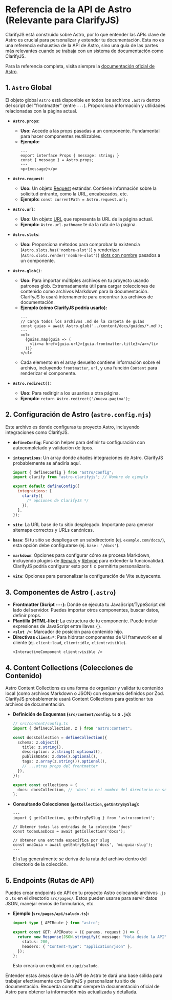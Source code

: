 # Referencia de la API de Astro (Relevante para ClarifyJS)

ClarifyJS está construido sobre Astro, por lo que entender las APIs clave de Astro es crucial para personalizar y extender tu documentación. Esta no es una referencia exhaustiva de la API de Astro, sino una guía de las partes más relevantes cuando se trabaja con un sistema de documentación como ClarifyJS.

Para la referencia completa, visita siempre la [documentación oficial de Astro](https://docs.astro.build/).

## 1. `Astro` Global

El objeto global `Astro` está disponible en todos los archivos `.astro` dentro del script del "frontmatter" (entre `---`). Proporciona información y utilidades relacionadas con la página actual.

- **`Astro.props`**:

  - **Uso:** Accede a las props pasadas a un componente. Fundamental para hacer componentes reutilizables.
  - **Ejemplo:**
    ```astro
    ---
    export interface Props { message: string; }
    const { message } = Astro.props;
    ---
    <p>{message}</p>
    ```

- **`Astro.request`**:

  - **Uso:** Un objeto [Request](https://developer.mozilla.org/en-US/docs/Web/API/Request) estándar. Contiene información sobre la solicitud entrante, como la URL, encabezados, etc.
  - **Ejemplo:** `const currentPath = Astro.request.url;`

- **`Astro.url`**:

  - **Uso:** Un objeto [URL](https://developer.mozilla.org/en-US/docs/Web/API/URL) que representa la URL de la página actual.
  - **Ejemplo:** `Astro.url.pathname` te da la ruta de la página.

- **`Astro.slots`**:

  - **Uso:** Proporciona métodos para comprobar la existencia (`Astro.slots.has('nombre-slot')`) y renderizar (`Astro.slots.render('nombre-slot')`) [slots con nombre](https://docs.astro.build/es/core-concepts/astro-components/#slots-con-nombre) pasados a un componente.

- **`Astro.glob()`**:

  - **Uso:** Para importar múltiples archivos en tu proyecto usando patrones glob. Extremadamente útil para cargar colecciones de contenido como archivos Markdown para la documentación. ClarifyJS lo usará internamente para encontrar tus archivos de documentación.
  - **Ejemplo (cómo ClarifyJS podría usarlo):**
    ```astro
    ---
    // Carga todos los archivos .md de la carpeta de guías
    const guias = await Astro.glob('../content/docs/guides/*.md');
    ---
    <ul>
      {guias.map(guia => (
        <li><a href={guia.url}>{guia.frontmatter.title}</a></li>
      ))}
    </ul>
    ```
  - Cada elemento en el array devuelto contiene información sobre el archivo, incluyendo `frontmatter`, `url`, y una función `Content` para renderizar el componente.

- **`Astro.redirect()`**:
  - **Uso:** Para redirigir a los usuarios a otra página.
  - **Ejemplo:** `return Astro.redirect('/nueva-pagina');`

## 2. Configuración de Astro (`astro.config.mjs`)

Este archivo es donde configuras tu proyecto Astro, incluyendo integraciones como ClarifyJS.

- **`defineConfig`**: Función helper para definir tu configuración con autocompletado y validación de tipos.
- **`integrations`**: Un array donde añades integraciones de Astro. ClarifyJS probablemente se añadiría aquí.

  ```javascript
  import { defineConfig } from "astro/config";
  import clarify from "astro-clarifyjs"; // Nombre de ejemplo

  export default defineConfig({
    integrations: [
      clarify({
        /* opciones de ClarifyJS */
      }),
    ],
  });
  ```

- **`site`**: La URL base de tu sitio desplegado. Importante para generar sitemaps correctos y URLs canónicas.
- **`base`**: Si tu sitio se despliega en un subdirectorio (ej. `example.com/docs/`), esta opción debe configurarse (ej. `base: '/docs'`).
- **`markdown`**: Opciones para configurar cómo se procesa Markdown, incluyendo plugins de [Remark](https://github.com/remarkjs/remark) y [Rehype](https://github.com/rehypejs/rehype) para extender la funcionalidad. ClarifyJS podría configurar esto por ti o permitirte personalizarlo.
- **`vite`**: Opciones para personalizar la configuración de Vite subyacente.

## 3. Componentes de Astro (`.astro`)

- **Frontmatter (Script `---`):** Donde se ejecuta tu JavaScript/TypeScript del lado del servidor. Puedes importar otros componentes, buscar datos, definir props.
- **Plantilla (HTML-like):** La estructura de tu componente. Puede incluir expresiones de JavaScript entre llaves `{}`.
- **`<slot />`**: Marcador de posición para contenido hijo.
- **Directivas `client:*`**: Para hidratar componentes de UI framework en el cliente (ej. `client:load`, `client:idle`, `client:visible`).
  ```astro
  <InteractiveComponent client:visible />
  ```

## 4. Content Collections (Colecciones de Contenido)

Astro Content Collections es una forma de organizar y validar tu contenido local (como archivos Markdown o JSON) con esquemas definidos por Zod. ClarifyJS probablemente usará Content Collections para gestionar tus archivos de documentación.

- **Definición de Esquemas (`src/content/config.ts` o `.js`):**

  ```typescript
  // src/content/config.ts
  import { defineCollection, z } from "astro:content";

  const docsCollection = defineCollection({
    schema: z.object({
      title: z.string(),
      description: z.string().optional(),
      publishDate: z.date().optional(),
      tags: z.array(z.string()).optional(),
      // ...otras props del frontmatter
    }),
  });

  export const collections = {
    docs: docsCollection, // 'docs' es el nombre del directorio en src/content/docs
  };
  ```

- **Consultando Colecciones (`getCollection`, `getEntryBySlug`):**

  ```astro
  ---
  import { getCollection, getEntryBySlug } from 'astro:content';

  // Obtener todas las entradas de la colección 'docs'
  const todasLasDocs = await getCollection('docs');

  // Obtener una entrada específica por slug
  const unaGuia = await getEntryBySlug('docs', 'mi-guia-slug');
  ---
  ```

  El `slug` generalmente se deriva de la ruta del archivo dentro del directorio de la colección.

## 5. Endpoints (Rutas de API)

Puedes crear endpoints de API en tu proyecto Astro colocando archivos `.js` o `.ts` en el directorio `src/pages/`. Estos pueden usarse para servir datos JSON, manejar envíos de formularios, etc.

- **Ejemplo (`src/pages/api/saludo.ts`):**

  ```typescript
  import type { APIRoute } from "astro";

  export const GET: APIRoute = ({ params, request }) => {
    return new Response(JSON.stringify({ message: "Hola desde la API" }), {
      status: 200,
      headers: { "Content-Type": "application/json" },
    });
  };
  ```

  Esto crearía un endpoint en `/api/saludo`.

Entender estas áreas clave de la API de Astro te dará una base sólida para trabajar efectivamente con ClarifyJS y personalizar tu sitio de documentación. Recuerda consultar siempre la documentación oficial de Astro para obtener la información más actualizada y detallada.
